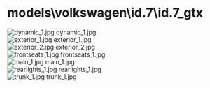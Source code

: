 <h1>models\volkswagen\id.7\id.7_gtx</h1>
<div class="container text-center">
<div class="row">
<div class="col col-lg-2 col-6">
<img src="https://media.evkx.net/multimedia/models/volkswagen/id.7/id.7_gtx/dynamic_1_xst.jpg" class="img-thumbnail" alt="dynamic_1.jpg">
dynamic_1.jpg
</div>
<div class="col col-lg-2 col-6">
<img src="https://media.evkx.net/multimedia/models/volkswagen/id.7/id.7_gtx/exterior_1_xst.jpg" class="img-thumbnail" alt="exterior_1.jpg">
exterior_1.jpg
</div>
<div class="col col-lg-2 col-6">
<img src="https://media.evkx.net/multimedia/models/volkswagen/id.7/id.7_gtx/exterior_2_xst.jpg" class="img-thumbnail" alt="exterior_2.jpg">
exterior_2.jpg
</div>
<div class="col col-lg-2 col-6">
<img src="https://media.evkx.net/multimedia/models/volkswagen/id.7/id.7_gtx/frontseats_1_xst.jpg" class="img-thumbnail" alt="frontseats_1.jpg">
frontseats_1.jpg
</div>
<div class="col col-lg-2 col-6">
<img src="https://media.evkx.net/multimedia/models/volkswagen/id.7/id.7_gtx/main_1_xst.jpg" class="img-thumbnail" alt="main_1.jpg">
main_1.jpg
</div>
<div class="col col-lg-2 col-6">
<img src="https://media.evkx.net/multimedia/models/volkswagen/id.7/id.7_gtx/rearlights_1_xst.jpg" class="img-thumbnail" alt="rearlights_1.jpg">
rearlights_1.jpg
</div>
<div class="col col-lg-2 col-6">
<img src="https://media.evkx.net/multimedia/models/volkswagen/id.7/id.7_gtx/trunk_1_xst.jpg" class="img-thumbnail" alt="trunk_1.jpg">
trunk_1.jpg
</div>
</div>
</div>
